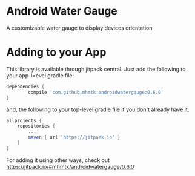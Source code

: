 # Android Water Gauge
A customizable water gauge to display devices orientation

Adding to your App
===
This library is available through jitpack central.
Just add the following to your app-l=evel gradle file:
```groovy
dependencies {
        compile 'com.github.mhmtk:androidwatergauge:0.6.0'
}
```
and, the following to your top-level gradle file if you don't already have it:
```groovy
allprojects {
	repositories {
		...
		maven { url 'https://jitpack.io' }
	}
}
```
For adding it using other ways, check out https://jitpack.io/#mhmtk/androidwatergauge/0.6.0
